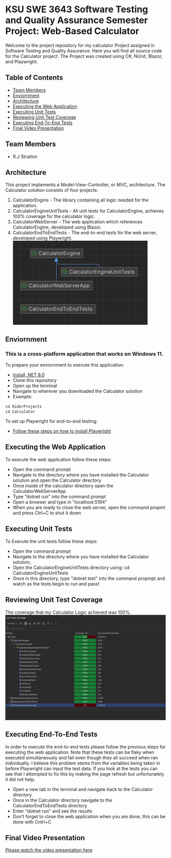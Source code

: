# KSU SWE 3643 Software Testing and Quality Assurance Semester Project: Web-Based Calculator

Welcome to the project repository for my calculator Project assigned in Software Testing and Quality Assurance. Here you will find
all source code for the Calculator project. The Project was created using C#, NUnit, Blazor, and Playwright. 

## Table of Contents
- [Team Members](#team-members)
- [Enviornment](#enviornment)
- [Architecture](#architecture)
- [Executing the Web Application](#executing-the-web-application)
- [Executing Unit Tests](#executing-unit-tests)
- [Reviewing Unit Test Coverage](#reviewing-unit-test-coverage)
- [Executing End-To-End Tests](#executing-end-to-end-tests)
- [Final Video Presentation](#final-video-presentation)

## Team Members
- R.J Straiton

## Architecture
This project implements a Model-View-Controller, or MVC, architecture. The Calculator solution consists of four projects: 
1) CalculatorEngine - The library containing all logic needed for the application.
2) CalculatorEngineUnitTests - All unit tests for CalculatorEngine, achieves 100% coverage for the calculator logic.
3) CalculatorWebServer - The web application which references CalculatorEngine, developed using Blazor.
4) CalculatorEndToEndTests - The end-to-end tests for the web server, developed using Playwright.
![Calculator Logic](./images/Architecture.png)

## Enviornment
### This is a cross-platform application that works on Windows 11.

To prepare your enviornment to execute this application:
- [Install .NET 8.0](https://dotnet.microsoft.com/en-us/download)
- Clone this repository
- Open up the terminal
- Navigate to wherever you downloaded the Calculator solution
- Example:
```
cd RiderProjects
cd Calculator
```
To set up Playwright for end-to-end testing:
- [Follow these steps on how to install Playwright](https://playwright.dev/dotnet/docs/intro)


## Executing the Web Application
To execute the web application follow these steps:
- Open the command prompt
- Navigate to the directory where you have installed the Calculator solution and open the Calculator directory
- Once inside of the calculator directory open the CalculatorWebServerApp
- Type "dotnet run" into the command prompt
- Open a browser and type in "localhost:5194"
- When you are ready to close the web server, open the command propmt and press Ctrl+C to shut it down

## Executing Unit Tests
To Execute the unit tests follow these steps:
- Open the command prompt
- Navigate to the directory where you have installed the Calculator solution;
- Open the CalculatorEngineUnitTests directory using: cd CalculatorEngineUnitTests
- Once in this directory, type "dotnet test" into the command propmpt and watch as the tests begin to run and pass!

## Reviewing Unit Test Coverage
The coverage that my Calculator Logic achieved was 100%.
![Calculator Logic](./images/TestCoverage.png)

## Executing End-To-End Tests
In order to execute the end-to-end tests please follow the previous steps for executing the web application. Note that these tests can be flaky when executed simultaneously and fail even though they all succeed
when ran individually. I believe this problem stems from the variables being taken in before Playwright can input the test data. If you look at the tests you can see that I attempted to fix this by
making the page refresh but unfortunately it did not help.
- Open a new tab in the terminal and navigate back to the Calculator directory
- Once in the Calculator directory navigate to the CalculatorEndToEndTests directory
- Enter "dotnet run" and see the results
- Don't forget to close the web application when you are done, this can be done with Cntrl+C

## Final Video Presentation 
[Please watch the video presentation here](https://youtu.be/U5Bk7IaGYcY)
